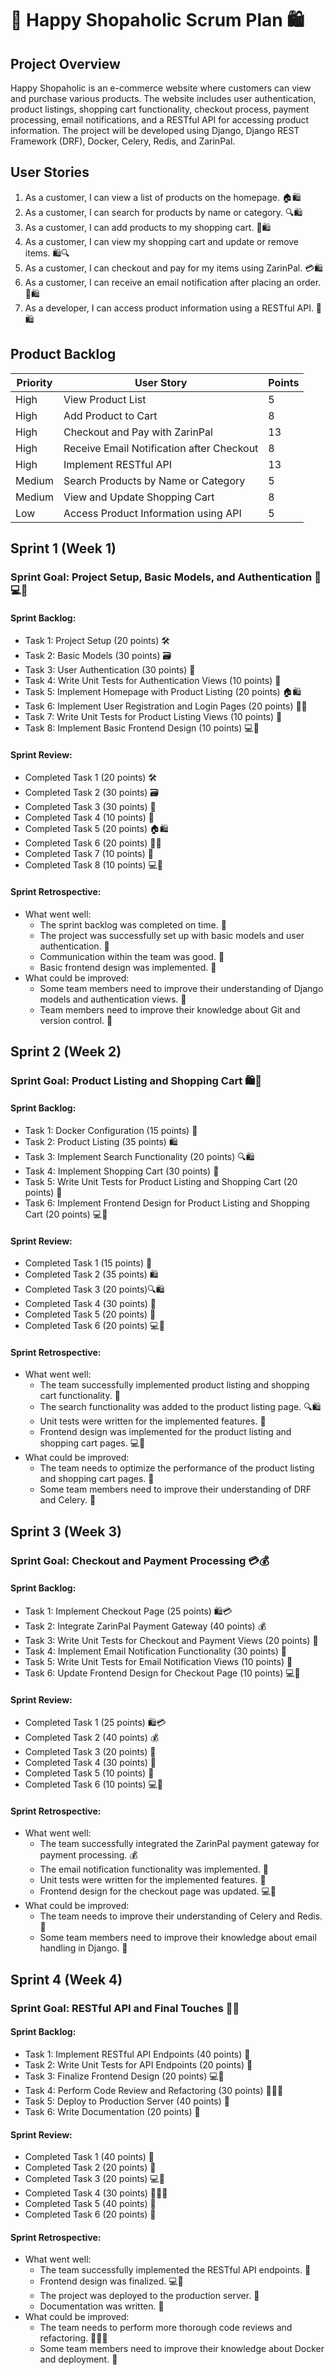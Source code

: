 # 🚀 Happy Shopaholic Scrum Plan 🛍️

## Project Overview

Happy Shopaholic is an e-commerce website where customers can view and purchase various products. The website includes user authentication, product listings, shopping cart functionality, checkout process, payment processing, email notifications, and a RESTful API for accessing product information. The project will be developed using Django, Django REST Framework (DRF), Docker, Celery, Redis, and ZarinPal.

## User Stories

1. As a customer, I can view a list of products on the homepage. 🏠🛍️
2. As a customer, I can search for products by name or category. 🔍🛍️
3. As a customer, I can add products to my shopping cart. 🛒🛍️
4. As a customer, I can view my shopping cart and update or remove items. 🛍️🔍
5. As a customer, I can checkout and pay for my items using ZarinPal. 💳🛍️
6. As a customer, I can receive an email notification after placing an order. 📧🛍️
7. As a developer, I can access product information using a RESTful API. 🤖🛍️

## Product Backlog

| Priority | User Story | Points |
| -------- | --------- | ------ |
| High     | View Product List | 5      |
| High     | Add Product to Cart | 8      |
| High     | Checkout and Pay with ZarinPal | 13     |
| High     | Receive Email Notification after Checkout | 8      |
| High     | Implement RESTful API | 13     |
| Medium   | Search Products by Name or Category | 5      |
| Medium   | View and Update Shopping Cart | 8      |
| Low      | Access Product Information using API | 5      |

## Sprint 1 (Week 1)

### Sprint Goal: Project Setup, Basic Models, and Authentication 🚀💻🔑

#### Sprint Backlog:

- Task 1: Project Setup (20 points) 🛠️
- Task 2: Basic Models (30 points) 🗃️
- Task 3: User Authentication (30 points) 🔑
- Task 4: Write Unit Tests for Authentication Views (10 points) 🧪
- Task 5: Implement Homepage with Product Listing (20 points) 🏠🛍️
- Task 6: Implement User Registration and Login Pages (20 points) 📝🔑
- Task 7: Write Unit Tests for Product Listing Views (10 points) 🧪
- Task 8: Implement Basic Frontend Design (10 points) 💻🎨

#### Sprint Review:

- Completed Task 1 (20 points) 🛠️
- Completed Task 2 (30 points) 🗃️
- Completed Task 3 (30 points) 🔑
- Completed Task 4 (10 points) 🧪
- Completed Task 5 (20 points) 🏠🛍️
- Completed Task 6 (20 points) 📝🔑
- Completed Task 7 (10 points) 🧪
- Completed Task 8 (10 points) 💻🎨

#### Sprint Retrospective:

- What went well: 
  - The sprint backlog was completed on time. 🏁
  - The project was successfully set up with basic models and user authentication. 🎉
  - Communication within the team was good. 💬
  - Basic frontend design was implemented. 🎨
- What could be improved: 
  - Some team members need to improve their understanding of Django models and authentication views. 🤔
  - Team members need to improve their knowledge about Git and version control. 🤔

## Sprint 2 (Week 2)

### Sprint Goal: Product Listing and Shopping Cart 🛍️🛒

#### Sprint Backlog:

- Task 1: Docker Configuration (15 points) 🐳
- Task 2: Product Listing (35 points) 🛍️
- Task 3: Implement Search Functionality (20 points) 🔍🛍️
- Task 4: Implement Shopping Cart (30 points) 🛒
- Task 5: Write Unit Tests for Product Listing and Shopping Cart (20 points) 🧪
- Task 6: Implement Frontend Design for Product Listing and Shopping Cart (20 points) 💻🎨

#### Sprint Review:

- Completed Task 1 (15 points) 🐳
- Completed Task 2 (35 points) 🛍️
- Completed Task 3 (20 points)🔍🛍️
- Completed Task 4 (30 points) 🛒
- Completed Task 5 (20 points) 🧪
- Completed Task 6 (20 points) 💻🎨

#### Sprint Retrospective:

- What went well: 
  - The team successfully implemented product listing and shopping cart functionality. 🎉
  - The search functionality was added to the product listing page. 🔍🛍️
  - Unit tests were written for the implemented features. 🧪
  - Frontend design was implemented for the product listing and shopping cart pages. 💻🎨
- What could be improved: 
  - The team needs to optimize the performance of the product listing and shopping cart pages. 🐌
  - Some team members need to improve their understanding of DRF and Celery. 🤔

## Sprint 3 (Week 3)

### Sprint Goal: Checkout and Payment Processing 💳💰

#### Sprint Backlog:

- Task 1: Implement Checkout Page (25 points) 🛍️💳
- Task 2: Integrate ZarinPal Payment Gateway (40 points) 💰
- Task 3: Write Unit Tests for Checkout and Payment Views (20 points) 🧪
- Task 4: Implement Email Notification Functionality (30 points) 📧
- Task 5: Write Unit Tests for Email Notification Views (10 points) 🧪
- Task 6: Update Frontend Design for Checkout Page (10 points) 💻🎨

#### Sprint Review:

- Completed Task 1 (25 points) 🛍️💳
- Completed Task 2 (40 points) 💰
- Completed Task 3 (20 points) 🧪
- Completed Task 4 (30 points) 📧
- Completed Task 5 (10 points) 🧪
- Completed Task 6 (10 points) 💻🎨

#### Sprint Retrospective:

- What went well: 
  - The team successfully integrated the ZarinPal payment gateway for payment processing. 💰
  - The email notification functionality was implemented. 📧
  - Unit tests were written for the implemented features. 🧪
  - Frontend design for the checkout page was updated. 💻🎨
- What could be improved: 
  - The team needs to improve their understanding of Celery and Redis. 🤔
  - Some team members need to improve their knowledge about email handling in Django. 🤔

## Sprint 4 (Week 4)

### Sprint Goal: RESTful API and Final Touches 🤖✨

#### Sprint Backlog:

- Task 1: Implement RESTful API Endpoints (40 points) 🤖
- Task 2: Write Unit Tests for API Endpoints (20 points) 🧪
- Task 3: Finalize Frontend Design (20 points) 💻🎨
- Task 4: Perform Code Review and Refactoring (30 points) 👨‍💻🔎
- Task 5: Deploy to Production Server (40 points) 🚀
- Task 6: Write Documentation (20 points) 📝

#### Sprint Review:

- Completed Task 1 (40 points) 🤖
- Completed Task 2 (20 points) 🧪
- Completed Task 3 (20 points) 💻🎨
- Completed Task 4 (30 points) 👨‍💻🔎
- Completed Task 5 (40 points) 🚀
- Completed Task 6 (20 points) 📝

#### Sprint Retrospective:

- What went well: 
  - The team successfully implemented the RESTful API endpoints. 🤖
  - Frontend design was finalized. 💻🎨
  - The project was deployed to the production server. 🚀
  - Documentation was written. 📝
- What could be improved: 
  - The team needs to perform more thorough code reviews and refactoring. 👨‍💻🔎
  - Some team members need to improve their knowledge about Docker and deployment. 🤔
